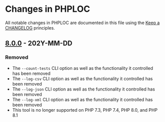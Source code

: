 # Changes in PHPLOC

All notable changes in PHPLOC are documented in this file using the [Keep a CHANGELOG](https://keepachangelog.com/) principles.

## [8.0.0] - 202Y-MM-DD

### Removed

* The `--count-tests` CLI option as well as the functionality it controlled has been removed
* The `--log-csv` CLI option as well as the functionality it controlled has been removed
* The `--log-json` CLI option as well as the functionality it controlled has been removed
* The `--log-xml` CLI option as well as the functionality it controlled has been removed
* This tool is no longer supported on PHP 7.3, PHP 7.4, PHP 8.0, and PHP 8.1

[8.0.0]: https://github.com/sebastianbergmann/phploc/compare/7.0.2...main
